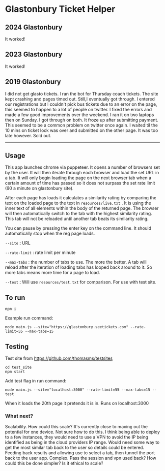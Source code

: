 # Glastonbury Ticket Helper

## 2024 Glastonbury
It worked! 

## 2023 Glastonbury
It worked! 

## 2019 Glastonbury
I did not get glasto tickets. 
I ran the bot for Thursday coach tickets. The site kept crashing and pages timed out. Still,I eventually got through. I entered our registrations but I couldn't pick bus tickets due to an error on the page, this seemed to happen to a lot of people on twitter. 
I fixed the errors and made a few good improvements over the weekend. I ran it on two laptops then on Sunday. I got through on both. It froze up after submitting payment. This seemed to be a common problem on twitter once again. I waited til the 10 mins on ticket lock was over and submitted on the other page. It was too late however. Sold out. 

---
## Usage
This app launches chrome via puppeteer. It opens a number of browsers set by the user. It will then iterate through each browser and load the set URL in a tab. It will only begin loading the page on the next browser tab when a certain amount of time has passed so it does not surpass the set rate limit (60 a minute on glastonbury site). 

After each page has loads it calculates a similarity rating by comparing the text on the loaded page to the text in ```resources/live.txt``` . It is using the inner text of all elements within the body of the returned page. The browser will then automatically switch to the tab with the highest similarity rating. This tab will not be reloaded until another tab beats its similarity rating.

You can pause by pressing the enter key on the command line. It should automatically stop when the reg page loads.

```--site``` : URL

```--rate-limit``` : rate limit per minute

```--max-tabs``` : the number of tabs to use. The more the better. A tab will reload after the iteration of loading tabs has looped back around to it. So more tabs means more time for a page to load. 

```--test``` : Will use ```resources/test.txt``` for comparison. For use with test site. 


## To run
```
npm i
```
Example run command:
```
node main.js --site="https://glastonbury.seetickets.com" --rate-limit=55 --max-tabs=15
```
## Testing
Test site from https://github.com/thomasms/testsites
```
cd test_site
npm start
```

Add test flag in run command:
```
node main.js --site="localhost:3000" --rate-limit=55 --max-tabs=15 --test
```

When it loads the 20th page it pretends it is in. Runs on localhost:3000



### What next?
Scalability. How could this scale? It's currently close to maxing out the potential for one device. Not sure how to do this. I think being able to deploy to a few instances, they would need to use a VPN to avoid the IP being identified as being in the cloud providers IP range. Would need some way to get the most similar tab back to the user so details could be entered. Feeding back results and allowing use to select a tab, then tunnel the port back to the user app. Complex. Pass the session and vpn used back? How could this be done simpler? Is it ethical to scale?
